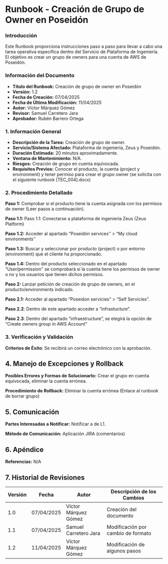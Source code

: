 # **Runbook - Creación de Grupo de Owner en Poseidón**

### **Introducción**
Este Runbook proporciona instrucciones paso a paso para llevar a cabo una tarea operativa específica dentro del Servicio de Plataforma de Ingeniería. El objetivo es crear un grupo de owners para una cuenta de AWS de Poseidón.


### **Información del Documento**
- **Título del Runbook:** Creación de grupo de owner en Poseidón  
- **Versión:** 1.2  
- **Fecha de Creación:**  07/04/2025   
- **Fecha de Última Modificación:** 11/04/2025   
- **Autor:** Víctor Márquez Gómez  
- **Revisor:** Samuel Carretero Jara  
- **Aprobador:** Rubén Barrero Ortega 


### **1. Información General**
- **Descripción de la Tarea:** Creación de grupo de owner.  
- **Servicio/Sistema Afectado:** Plataforma de ingeniería, Zeus y Poseidón.  
- **Duración Estimada:** 20 minutos aproximadamente.  
- **Ventana de Mantenimiento:** N/A.  
- **Riesgos:** Creación de grupo en cuenta equivocada.   
- **Requisitos Previos:** Conocer el producto, la cuenta (project y environment) y tener permiso para crear el grupo owner (se solicita con el siguiente runbook [TEC_004].docx) 


### **2. Procedimiento Detallado**
**Paso 1:** Comprobar si el producto tiene la cuenta asignada con los permisos de owner (Leer pasos a continuación). 

**Paso 1.1:** Paso 1.1: Conectarse a plataforma de ingeniería Zeus (Zeus Platform) 

**Paso 1.2:** Acceder al apartado “Poseidón services’’ > “My cloud environments’’ 

**Paso 1.3:** Buscar y seleccionar por producto (project) o por entorno (environment) que el cliente ha proporcionado. 

**Paso 1.4:** Dentro del producto seleccionado en el apartado “User/permission’’ se comprobará si la cuenta tiene los permisos de owner o no y los usuarios que tienen dichos permisos. 

**Paso 2:** Lanzar petición de creación de grupo de owners, en el producto/environments indicado.

**Paso 2.1:** Acceder al apartado “Poseidon servicies” > “Self Servicies”.

**Paso 2.2**: Dentro de este apartado acceder a “infrastucture”. 
 
**Paso 2.3**: Dentro del apartado “infraestructure”, se elegirá la opción de “Create owners group in AWS Account”  


### **3. Verificación y Validación**

**Criterios de Éxito**: Se recibirá un correo electrónico con la aprobación.

## 4. Manejo de Excepciones y Rollback

**Posibles Errores y Formas de Solucionarlo:** Crear el grupo en cuenta equivocada, eliminar la cuenta errónea. 

**Procedimiento de Rollback:** Eliminar la cuenta errónea (Enlace al runbook de borrar grupo) 

## 5. Comunicación

**Partes Interesadas a Notificar:** Notificar a de L1.

**Método de Comunicación:** Aplicación JIRA (comentarios)

## 6. Apéndice

**Referencias:** N/A

## 7. Historial de Revisiones

| Versión | Fecha        | Autor                  | Descripción de los Cambios    |
|---------|--------------|------------------------|-------------------------------|
| 1.0     | 07/04/2025   | Víctor Márquez Gómez   | Creación del documento        |
| 1.1     | 07/04/2025   | Samuel Carretero Jara  | Modificación por cambio de formato |
| 1.2     | 11/04/2025   | Víctor Márquez Gómez   | Modificación de algunos pasos |